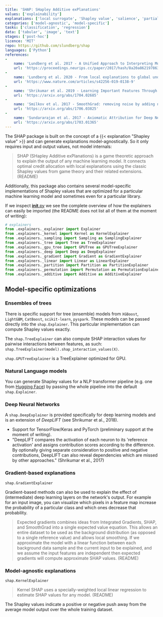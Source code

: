 ```yaml
---
title: 'SHAP: SHapley Additive exPlanations'
values: ['explainability']
explanations: ['local surrogate', 'Shapley value', 'salience', 'partial_dependence_plot', 'white box']
categories: ['model-agnostic', 'model-specific']
tasks: ['classification', 'regression']
data: ['tabular', 'image', 'text']
stages: ['post-hoc']
licence: 'MIT'
repo: https://github.com/slundberg/shap
languages: ['Python']
references: 
- 
    name: 'Lundberg et al. 2017 - A Unified Approach to Interpreting Model Predictions'
    url: 'https://proceedings.neurips.cc/paper/2017/hash/8a20a8621978632d76c43dfd28b67767-Abstract.html'
- 
    name: 'Lundberg et al. 2020 - From local explanations to global understanding with explainable AI for trees'
    url: 'https://www.nature.com/articles/s42256-019-0138-9'
- 
    name: 'Shrikumar et al. 2019 - Learning Important Features Through Propagating Activation Differences'
    url: 'https://arxiv.org/abs/1704.02685'
- 
    name: 'Smilkov et al. 2017 - SmoothGrad: removing noise by adding noise'
    url: 'https://arxiv.org/abs/1706.03825'
- 
    name: 'Sundararajan et al. 2017 - Axiomatic Attribution for Deep Networks'
    url: 'https://arxiv.org/abs/1703.01365'
---
```


<!-- TODO is this indeed local surrogate ? -->

<!-- TODO What is a Shapley value? -->

The SHAP package is built on the concept of a {{< explanation "Shapley value" >}} and can generate explanations model-agnostically.
So it only requires input and output values, not model internals:

> SHAP (SHapley Additive exPlanations) is a game theoretic approach to explain the output of any machine learning model. It connects optimal credit allocation with local explanations using the classic Shapley values from game theory and their related extensions. (README)


Additionally, this package also contains several model-specific implementations of Shapley values that are optimized for a particular machine learning model and sometimes even for a particular library.

If we inspect [__init__.py](https://github.com/slundberg/shap/blob/master/shap/__init__.py) we see the complete overview of how the explainers can easily be imported (the README does not list all of them at the moment of writing):

```python
# explainers
from .explainers._explainer import Explainer
from .explainers._kernel import Kernel as KernelExplainer
from .explainers._sampling import Sampling as SamplingExplainer
from .explainers._tree import Tree as TreeExplainer
from .explainers._gpu_tree import GPUTree as GPUTreeExplainer
from .explainers._deep import Deep as DeepExplainer
from .explainers._gradient import Gradient as GradientExplainer
from .explainers._linear import Linear as LinearExplainer
from .explainers._partition import Partition as PartitionExplainer
from .explainers._permutation import Permutation as PermutationExplainer
from .explainers._additive import Additive as AdditiveExplainer
```

## Model-specific optimizations

### Ensembles of trees

There is specific support for tree (ensemble) models from `XGBoost`, `LightGBM`, `CatBoost`, `scikit-learn`, `pyspark`.
These models can be passed directly into the `shap.Explainer`.
This particular implementation can compute Shapley values exactly.

The `shap.TreeExplainer` can also compute SHAP interaction values for pairwise interactions between features, as such: `shap.TreeExplainer(model).shap_interaction_values(X)`.

`shap.GPUTreeExplainer` is a TreeExplainer optimized for GPU.

### Natural Language models

You can generate Shapley values for a NLP transformer pipeline (e.g. one from [Hugging Face](https://huggingface.co/)) by passing the whole pipeline into the default `shap.Explainer`.

### Deep Neural Networks

A `shap.DeepExplainer` is provided specifically for deep learning models and is an extension of *DeepLIFT* (see Shrikumar et al., 2018).

- Support for TensorFlow/Keras and PyTorch (preliminary support at the moment of writing).
- "DeepLIFT compares the activation of each neuron to its 'reference activation' and assigns contribution scores according to the difference. By optionally giving separate consideration to positive and negative contributions, DeepLIFT can also reveal dependencies which are missed by other approaches." (Shrikumar et al., 2017)

### Gradient-based explanations

`shap.GradientExplainer`

Gradient-based methods can also be used to explain the effect of (intermediate) deep learning layers on the network's output.
For example for an input image, you can visualize which pixels in a feature map increase the probability of a particular class and which ones decrease that probability.

> Expected gradients combines ideas from Integrated Gradients, SHAP, and SmoothGrad into a single expected value equation. This allows an entire dataset to be used as the background distribution (as opposed to a single reference value) and allows local smoothing. If we approximate the model with a linear function between each background data sample and the current input to be explained, and we assume the input features are independent then expected gradients will compute approximate SHAP values. (README)


### Model-agnostic explanations

`shap.KernelExplainer`

> Kernel SHAP uses a specially-weighted local linear regression to estimate SHAP values for any model. (README)

The Shapley values indicate a positive or negative push away from the average model output over the whole training dataset.

